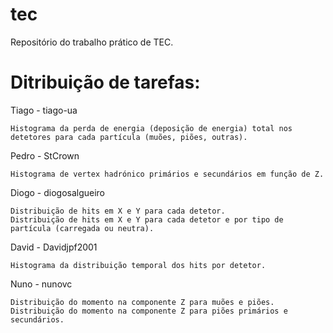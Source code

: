 # tec
Repositório do trabalho prático de TEC.

# Ditribuição de tarefas:
Tiago - tiago-ua

	Histograma da perda de energia (deposição de energia) total nos detetores para cada partícula (muões, piões, outras).
	
Pedro - StCrown

	Histograma de vertex hadrónico primários e secundários em função de Z.

Diogo - diogosalgueiro

	Distribuição de hits em X e Y para cada detetor.
	Distribuição de hits em X e Y para cada detetor e por tipo de partícula (carregada ou neutra).

David - Davidjpf2001
	
	Histograma da distribuição temporal dos hits por detetor.

Nuno - nunovc
	
	Distribuição do momento na componente Z para muões e piões.
	Distribuição do momento na componente Z para piões primários e secundários.
